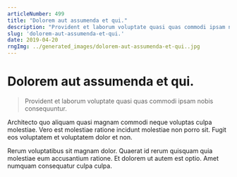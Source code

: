 ```yaml
---
articleNumber: 499
title: "Dolorem aut assumenda et qui."
description: "Provident et laborum voluptate quasi quas commodi ipsam nobis consequuntur."
slug: 'dolorem-aut-assumenda-et-qui.'
date: 2019-04-20
rngImg: ../generated_images/dolorem-aut-assumenda-et-qui..jpg
---
```


# Dolorem aut assumenda et qui.

> Provident et laborum voluptate quasi quas commodi ipsam nobis consequuntur.

Architecto quo aliquam quasi magnam commodi neque voluptas culpa molestiae. Vero est molestiae ratione incidunt molestiae non porro sit. Fugit eos voluptatem et voluptatem dolor et non.
 Rerum voluptatibus sit magnam dolor. Quaerat id rerum quisquam quia molestiae eum accusantium ratione. Et dolorem ut autem est optio. Amet numquam consequatur culpa culpa.
